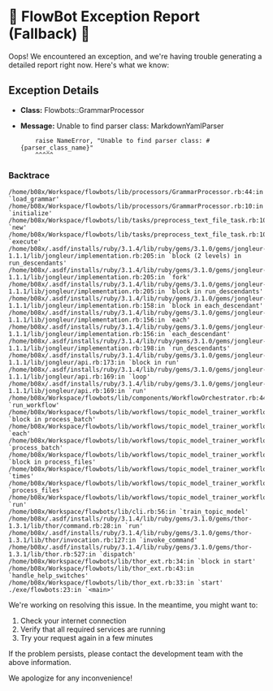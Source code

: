 # 🚨 FlowBot Exception Report (Fallback) 🚨

Oops! We encountered an exception, and we're having trouble generating a detailed report right now. Here's what we know:

## Exception Details

- **Class:** Flowbots::GrammarProcessor
- **Message:** Unable to find parser class: MarkdownYamlParser

          raise NameError, "Unable to find parser class: #{parser_class_name}"
          ^^^^^

### Backtrace

```
/home/b08x/Workspace/flowbots/lib/processors/GrammarProcessor.rb:44:in `load_grammar'
/home/b08x/Workspace/flowbots/lib/processors/GrammarProcessor.rb:10:in `initialize'
/home/b08x/Workspace/flowbots/lib/tasks/preprocess_text_file_task.rb:10:in `new'
/home/b08x/Workspace/flowbots/lib/tasks/preprocess_text_file_task.rb:10:in `execute'
/home/b08x/.asdf/installs/ruby/3.1.4/lib/ruby/gems/3.1.0/gems/jongleur-1.1.1/lib/jongleur/implementation.rb:205:in `block (2 levels) in run_descendants'
/home/b08x/.asdf/installs/ruby/3.1.4/lib/ruby/gems/3.1.0/gems/jongleur-1.1.1/lib/jongleur/implementation.rb:205:in `fork'
/home/b08x/.asdf/installs/ruby/3.1.4/lib/ruby/gems/3.1.0/gems/jongleur-1.1.1/lib/jongleur/implementation.rb:205:in `block in run_descendants'
/home/b08x/.asdf/installs/ruby/3.1.4/lib/ruby/gems/3.1.0/gems/jongleur-1.1.1/lib/jongleur/implementation.rb:158:in `block in each_descendant'
/home/b08x/.asdf/installs/ruby/3.1.4/lib/ruby/gems/3.1.0/gems/jongleur-1.1.1/lib/jongleur/implementation.rb:156:in `each'
/home/b08x/.asdf/installs/ruby/3.1.4/lib/ruby/gems/3.1.0/gems/jongleur-1.1.1/lib/jongleur/implementation.rb:156:in `each_descendant'
/home/b08x/.asdf/installs/ruby/3.1.4/lib/ruby/gems/3.1.0/gems/jongleur-1.1.1/lib/jongleur/implementation.rb:198:in `run_descendants'
/home/b08x/.asdf/installs/ruby/3.1.4/lib/ruby/gems/3.1.0/gems/jongleur-1.1.1/lib/jongleur/api.rb:173:in `block in run'
/home/b08x/.asdf/installs/ruby/3.1.4/lib/ruby/gems/3.1.0/gems/jongleur-1.1.1/lib/jongleur/api.rb:169:in `loop'
/home/b08x/.asdf/installs/ruby/3.1.4/lib/ruby/gems/3.1.0/gems/jongleur-1.1.1/lib/jongleur/api.rb:169:in `run'
/home/b08x/Workspace/flowbots/lib/components/WorkflowOrchestrator.rb:44:in `run_workflow'
/home/b08x/Workspace/flowbots/lib/workflows/topic_model_trainer_workflow.rb:88:in `block in process_batch'
/home/b08x/Workspace/flowbots/lib/workflows/topic_model_trainer_workflow.rb:86:in `each'
/home/b08x/Workspace/flowbots/lib/workflows/topic_model_trainer_workflow.rb:86:in `process_batch'
/home/b08x/Workspace/flowbots/lib/workflows/topic_model_trainer_workflow.rb:79:in `block in process_files'
/home/b08x/Workspace/flowbots/lib/workflows/topic_model_trainer_workflow.rb:72:in `times'
/home/b08x/Workspace/flowbots/lib/workflows/topic_model_trainer_workflow.rb:72:in `process_files'
/home/b08x/Workspace/flowbots/lib/workflows/topic_model_trainer_workflow.rb:23:in `run'
/home/b08x/Workspace/flowbots/lib/cli.rb:56:in `train_topic_model'
/home/b08x/.asdf/installs/ruby/3.1.4/lib/ruby/gems/3.1.0/gems/thor-1.3.1/lib/thor/command.rb:28:in `run'
/home/b08x/.asdf/installs/ruby/3.1.4/lib/ruby/gems/3.1.0/gems/thor-1.3.1/lib/thor/invocation.rb:127:in `invoke_command'
/home/b08x/.asdf/installs/ruby/3.1.4/lib/ruby/gems/3.1.0/gems/thor-1.3.1/lib/thor.rb:527:in `dispatch'
/home/b08x/Workspace/flowbots/lib/thor_ext.rb:34:in `block in start'
/home/b08x/Workspace/flowbots/lib/thor_ext.rb:43:in `handle_help_switches'
/home/b08x/Workspace/flowbots/lib/thor_ext.rb:33:in `start'
./exe/flowbots:23:in `<main>'
```

We're working on resolving this issue. In the meantime, you might want to:

1. Check your internet connection
2. Verify that all required services are running
3. Try your request again in a few minutes

If the problem persists, please contact the development team with the above information.

We apologize for any inconvenience!
